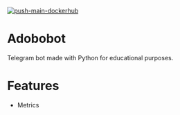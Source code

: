 [![push-main-dockerhub](https://github.com/valglez/adobobot/actions/workflows/push-main-build-image-dockerhub.yml/badge.svg)](https://github.com/valglez/adobobot/actions/workflows/push-main-build-image-dockerhub.yml)

# Adobobot
Telegram bot made with Python for educational purposes.

# Features
- Metrics